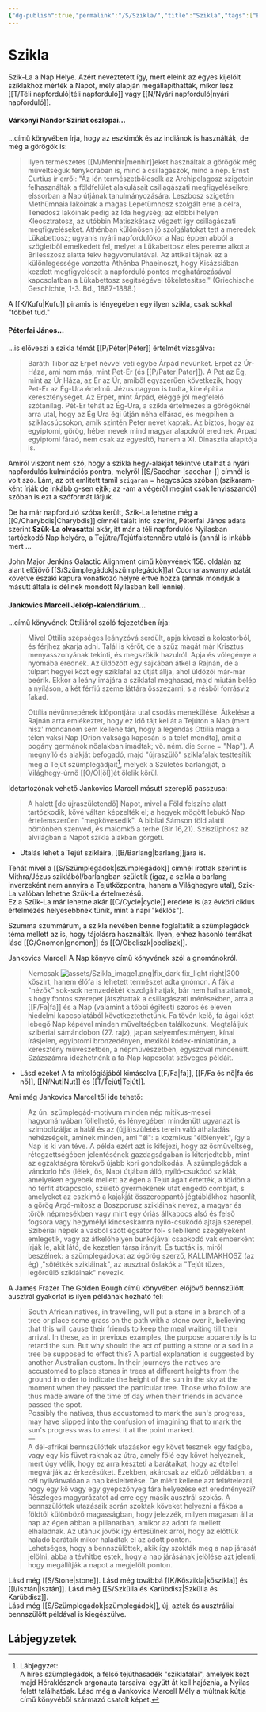 ```yaml
---
{"dg-publish":true,"permalink":"/S/Szikla/","title":"Szikla","tags":["Englishtexttranslated"],"created":"2023-10-29T05:00","updated":"2025-10-10T21:55"}
---
```



# Szikla

Szik-La a Nap Helye. Azért neveztetett így, mert eleink az egyes kijelölt sziklákhoz mérték a Napot, mely alapján megállapíthatták, mikor lesz [[T/Téli napforduló\|téli napforduló]] vagy [[N/Nyári napforduló\|nyári napforduló]].  

#### Várkonyi Nándor Sziriat oszlopai...

...című könyvében írja, hogy az eszkimók és az indiánok is használták, de még a görögök is:  
> Ilyen természetes [[M/Menhir\|menhir]]eket használtak a görögök még műveltségük fénykorában is, mind a csillagászok, mind a nép. Ernst Curtius ír erről: "Az ión természetbölcselk az Archipelagosz szigetein felhasználták a földfelület alakulásait csillagászati megfigyeléseikre; elssorban a Nap útjának tanulmányozására. Leszbosz szigetén Methümnaia lakóinak a magas Lepetümnosz szolgált erre a célra, Tenedosz lakóinak pedig az Ida hegység; az előbbi helyen Kleosztratosz, az utóbbin Matiszkétasz végzett így csillagászati megfigyeléseket. Athénban különösen jó szolgálatokat tett a meredek Lükabettosz; ugyanis nyári napfordulókor a Nap éppen abból a szögletből emelkedett fel, melyet a Lükabettosz éles pereme alkot a Brilesszosz alatta fekv hegyvonulatával. Az attikai tájnak ez a különlegessége vonzotta Athénba Phaeinoszt, hogy Kisázsiában kezdett megfigyeléseit a napforduló pontos meghatározásával kapcsolatban a Lükabettosz segítségével tökéletesítse." (Griechische Geschichte, 1-3. Bd., 1887-1888.)  

A [[K/Kufu\|Kufu]] piramis is lényegében egy ilyen szikla, csak sokkal "többet tud."  

#### Péterfai János...

...is előveszi a szikla témát [[P/Péter\|Péter]] értelmét vizsgálva:  
> Baráth Tibor az Erpet névvel veti egybe Árpád nevünket. Erpet az Úr-Háza, ami nem más, mint Pet-Er (és [[P/Pater\|Pater]]). A Pet az Ég, mint az Úr Háza, az Er az Úr, amiből egyszerűen következik, hogy Pet-Er az Ég-Ura értelmű. Jézus nagyon is tudta, kire építi a kereszténységet. Az Erpet, mint Árpád, eléggé jól megfelelő szótanilag. Pét-Er tehát az Ég-Ura, a szikla értelmezés a görögöknél arra utal, hogy az Ég Ura égi útján néha elfárad, és megpihen a sziklacsúcsokon, amik szintén Peter nevet kaptak. Az biztos, hogy az egyiptomi, görög, héber nevek mind magyar alapokról erednek. Arpad egyiptomi fáraó, nem csak az egyesítő, hanem a XI. Dinasztia alapítója is.  

Amiről viszont nem szó, hogy a szikla hegy-alakját tekintve utalhat a nyári napfordulós kulminációs pontra, melyről [[S/Sacchar-\|sacchar-]] címnél is volt szó. Lám, az ott említett tamil `szigaram` = hegycsúcs szóban (szikaram-ként írják de inkább g-sen ejtik; az -am a végéről megint csak lenyisszandó) szóban is ezt a szóformát látjuk.  

De ha már napforduló szóba került, Szik-La lehetne még a [[C/Charybdis\|Charybdis]] címnél talált info szerint, Péterfai János adata szerint **Szűk-La olvasat**tal akár, itt már a téli napfordulós Nyilasban tartózkodó Nap helyére, a Tejútra/Tejútfaistennőre utaló is (annál is inkább mert ...

John Major Jenkins Galactic Alignment című könyvének 158. oldalán az alant előjövő [[S/Szümplegádok\|szümplegádok]]at Coomaraswamy adatát követve északi kapura vonatkozó helyre értve hozza (annak mondjuk a másutt általa is délinek mondott Nyilasban kell lennie).  

#### Jankovics Marcell Jelkép-kalendárium...

...című könyvének Ottíliáról szóló fejezetében írja:  
> Mivel Ottilia szépséges leányzóvá serdült, apja kiveszi a kolostorból, és férjhez akarja adni. Talál is kérőt, de a szűz magát már Krisztus menyasszonyának tekinti, és megszökik hazulról. Apja és vőlegénye a nyomába erednek. Az üldözött egy sajkában átkel a Rajnán, de a túlpart hegyei közt egy sziklafal az útját állja, ahol üldözői már-már beérik. Ekkor a leány imájára a sziklafal meghasad, majd miután belép a nyíláson, a két férfiú szeme láttára összezárni, s a résből forrásvíz fakad.  
>
> Ottília névünnepének időpontjára utal csodás menekülése. Átkelése a Rajnán arra emlékeztet, hogy ez idő tájt kel át a Tejúton a Nap (mert hisz' mondanom sem kellene tán, hogy a legendás Ottilia maga a télen vaksi Nap \[Orion vaksága kapcsán is a telet mondta\], amit a pogány germánok nőalakban imádtak; vö. ném. die `Sonne` = "Nap"). A megnyíló és alakját befogadó, majd "újraszülő" sziklafalak testtesítik meg a Tejút szümplegádjait[^1], melyek a Születés barlangját, a Világhegy-úrnő [[O/Öl\|öl]]ét ölelik körül.  

Idetartozónak vehető Jankovics Marcell másutt szereplő passzusa:  
> A halott \[de újraszületendő\] Napot, mivel a Föld felszíne alatt tartózkodik, kővé váltan képzelték el; a hegyek mögött lebukó Nap értelemszerűen "megkövesedik". A bibliai Sámson föld alatti börtönben szenved, és malomkő a terhe (Bir 16,21). Sziszüphosz az alvilágban a Napot szikla alakban görgeti.  
- Utalás lehet a Tejút szikláira, [[B/Barlang\|barlang]]jára is.  

Tehát mivel a [[S/Szümplegádok\|szümplegádok]] címnél írottak szerint is Mithra/Jézus sziklából/barlangban születik (igaz, a szikla a barlang inverzeként nem annyira a Tejútközpontra, hanem a Világhegyre utal), Szik-La valóban lehetne Szük-La értelmezésű.  
Ez a Szük-La már lehetne akár [[C/Cycle\|cycle]] eredete is (az évköri ciklus értelmezés helyesebbnek tűnik, mint a napi "kéklős").  

Szumma szummárum, a szikla nevében benne foglaltatik a szümplegádok téma mellett az is, hogy tájolásra használták. Ilyen, ehhez hasonló témákat lásd [[G/Gnomon\|gnomon]] és [[O/Obeliszk\|obeliszk]].  

Jankovics Marcell A Nap könyve című könyvének szól a gnomónokról.  
> Nemcsak ![assets/Szikla_image1.png|fix_dark fix_light right|300](/img/user/S/assets/Szikla_image1.png)kőszirt, hanem élőfa is lehetett természet adta gnómon. A fák a "nézők" sok-sok nemzedékét kiszolgálhatják, bár nem halhatatlanok, s hogy fontos szerepet játszhattak a csillagászati mérésekben, arra a [[F/Fa\|fa]] és a Nap (valamint a többi égitest) szoros és eleven hiedelmi kapcsolatából következtethetünk. Fa tövén kelő, fa ágai közt lebegő Nap képével minden műveltségben találkozunk. Megtaláljuk szibériai sámándobon (27. rajz), japán selyemfestményen, kínai írásjelen, egyiptomi bronzedényen, mexikói kódex-miniatúrán, a keresztény művészetben, a népművészetben, egyszóval mindenütt. Százszámra idézhetnénk a fa-Nap kapcsolat szöveges példáit.  
- Lásd ezeket A fa mitológiájából kimásolva [[F/Fa\|fa]], [[F/Fa és nő\|fa és nő]], [[N/Nut\|Nut]] és [[T/Tejút\|Tejút]].  

Ami még Jankovics Marcelltől ide tehető:  
> Az ún. szümplegád-motívum minden nép mitikus-mesei hagyományában föllelhető, és lényegében mindenütt ugyanazt is szimbolizálja: a halál és az (újjá)születés terein való áthaladás nehézségeit, aminek minden, ami "él": a kozmikus "élőlények", így a Nap is ki van téve. A példa ezért azt is kifejezi, hogy az ősműveltség, rétegzettségében jelentésének gazdagságában is kiterjedtebb, mint az egzaktságra törekvő újabb kori gondolkodás. A szümplegádok a vándorló hős (lélek, ős, Nap) útjában álló, nyíló-csukódó sziklák, amelyeken egyebek mellett az égen a Tejút ágait értették, a földön a nő férfit átkapcsoló, születő gyermekének utat engedő combjait, s amelyeket az eszkimó a kajakját összeroppantó jégtáblákhoz hasonlít, a görög Argó-mítosz a Boszporusz szikláinak nevez, a magyar és török népmesékben vagy mint egy óriás állkapocs alsó és felső fogsora vagy hegymélyi kincseskamra nyíló-csukódó ajtaja szerepel. Szibériai népek a vasból szőtt égsátor föl- s lebillenő szegélyeként emlegetik, vagy az átkelőhelyen bunkójával csapkodó vak emberként írják le, akit látó, de kezetlen társa irányít. És tudták is, miről beszélnek: a szümplegádokat az ógörög szerző, KALLIMAKHOSZ (az ég) ,"sötétkék szikláinak", az ausztrál őslakók a "Tejút tüzes, legördülő szikláinak" nevezik.  

A James Frazer The Golden Bough című könyvében előjövő bennszülött ausztrál gyakorlat is ilyen példának hozható fel:  
> South African natives, in travelling, will put a stone in a branch of a tree or place some grass on the path with a stone over it, believing that this will cause their friends to keep the meal waiting till their arrival. In these, as in previous examples, the purpose apparently is to retard the sun. But why should the act of putting a stone or a sod in a tree be supposed to effect this? A partial explanation is suggested by another Australian custom. In their journeys the natives are accustomed to place stones in trees at different heights from the ground in order to indicate the height of the sun in the sky at the moment when they passed the particular tree. Those who follow are thus made aware of the time of day when their friends in advance passed the spot.  
> Possibly the natives, thus accustomed to mark the sun's progress, may have slipped into the confusion of imagining that to mark the sun's progress was to arrest it at the point marked.  
> —  
> A dél-afrikai bennszülöttek utazáskor egy követ tesznek egy faágba, vagy egy kis füvet raknak az útra, amely fölé egy követ helyeznek, mert úgy vélik, hogy ez arra készteti a barátaikat, hogy az étellel megvárják az érkezésüket. Ezekben, akárcsak az előző példákban, a cél nyilvánvalóan a nap késleltetése. De miért kellene azt feltételezni, hogy egy kő vagy egy gyepszőnyeg fára helyezése ezt eredményezi? Részleges magyarázatot ad erre egy másik ausztrál szokás. A bennszülöttek utazásaik során szoktak köveket helyezni a fákba a földtől különböző magasságban, hogy jelezzék, milyen magasan áll a nap az égen abban a pillanatban, amikor az adott fa mellett elhaladnak. Az utánuk jövők így értesülnek arról, hogy az előttük haladó barátaik mikor haladtak el az adott ponton.  
> Lehetséges, hogy a bennszülöttek, akik így szokták meg a nap járását jelölni, abba a tévhitbe estek, hogy a nap járásának jelölése azt jelenti, hogy megállítják a napot a megjelölt ponton.

Lásd még [[S/Stone\|stone]]. Lásd még továbbá [[K/Kőszikla\|kőszikla]] és [[I/Isztán\|Isztán]]. Lásd még [[S/Szkülla és Karübdisz\|Szkülla és Karübdisz]].  
Lásd még [[S/Szümplegádok\|szümplegádok]], új, azték és ausztráliai bennszülött példával is kiegészülve.  

## Lábjegyzetek

[^1]: Lábjegyzet:  
A híres szümplegádok, a felső tejúthasadék "sziklafalai", amelyek közt majd Héraklésznek argonauta társaival együtt át kell hajóznia, a Nyilas felett találhatóak. Lásd még a Jankovics Marcell Mély a múltnak kútja című könyvéből származó csatolt képet.  